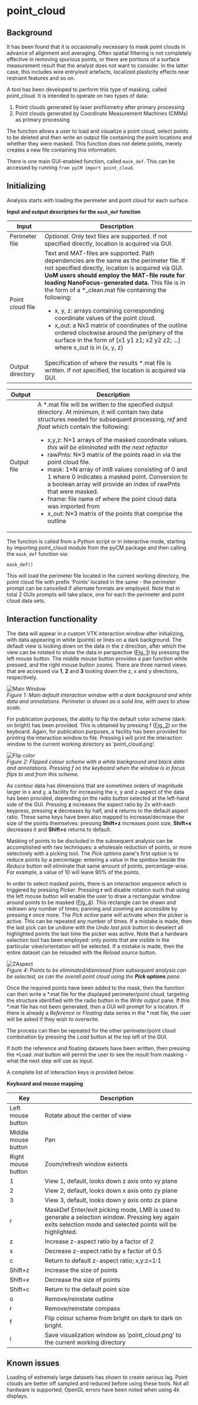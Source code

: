 # point_cloud

## Background
It has been found that it is occasionally necessary to mask point clouds in advance of alignment and averaging. Often spatial filtering is not completely effective in removing spurious points, or there are portions of a surface measurement result that the analyst does not want to consider. In the latter case, this includes wire entry/exit artefacts, localized plasticity effects near restraint features and so on.

A tool has been developed to perform this type of masking, called point_cloud. It is intended to operate on two types of data:

1. Point clouds generated by laser profilometry after primary processing
2. Point clouds generated by Coordinate Measurement Machines (CMMs) as primary processing

The function allows a user to load and visualize a point cloud, select points to be deleted and then write an output file containing the point locations and whether they were masked. This function does not delete points, merely creates a new file containing this information.

There is one main GUI-enabled function, called `mask_def`. This can be accessed by running `from pyCM import point_cloud`.

## Initializing
Analysis starts with loading the perimeter and point cloud for each surface.

**Input and output descriptors for the `mask_def` function**

Input | Description
---  |---
Perimeter file |	*Optional*. Only text files are supported. If not specified directly, location is acquired via GUI.
Point cloud file |	Text and MAT-files are supported. Path dependencies are the same as the perimeter file. If not specified directly, location is acquired via GUI. **UoM users should employ the MAT-file route for loading NanoFocus-generated data.** This file is in the form of a *_clean.mat file containing the following:<ul><li>x, y, z: arrays containing corresponding coordinate values of the point cloud.</li><li>x_out: a Nx3 matrix of coordinates of the outline ordered clockwise around the periphery of the surface in the form of [x1 y1 z1; x2 y2 z2; ...] where x_out is in {x, y, z}</li></ul>
Output directory |	Specification of where the results *.mat file is written. If not specified, the location is acquired via GUI.

Output | Description
---  |---
Output file	| A *.mat file will be written to the specified output directory. At minimum, it will contain two data structures needed for subsequent processing, *ref* and *float* which contain the following:<ul><li>x,y,z: N×1 arrays of the masked coordinate values. *this will be eliminated with the next refactor*</li><li>rawPnts: N×3 matrix of the points read in via the point cloud file.</li><li>mask: 1×N array of int8 values consisting of 0 and 1 where 0 indicates a masked point. Conversion to a boolean array will provide an index of rawPnts that were masked.</li><li>fname: file name of where the point cloud data was imported from </li><li>x_out: N×3 matrix of the points that comprise the outline</li></ul> 

The function is called from a Python script or in interactive mode, starting by importing point_cloud module from the pyCM package and then calling the `mask_def` function via: 
~~~
mask_def()
~~~
This will load the perimeter file located in the current working directory, the point cloud file with prefix 'Points' located in the same - the perimeter prompt can be cancelled if alternate formats are employed. Note that in total 2 GUIs prompts will take place, one for each the perimeter and point cloud data sets.

##  Interaction functionality
The data will appear in a custom VTK interaction window after initializing, with data appearing in white (points) or lines on a dark background. The default view is looking down on the data in the z direction, after which the view can be rotated to show the data in perspective ([Fig. 1](#fig1)) by pressing the left mouse button. The middle mouse button provides a pan function while pressed, and the right mouse button zooms. There are three named views that are accessed via **1**, **2** and **3** looking down the z, x and y directions, respectively. 

<span>![<span>Main Window</span>](images/PointCloud_m.png)</span>  
*<a name="fig1"></a> Figure 1: Main default interaction window with a dark background and white data and annotations. Perimeter is shown as a solid line, with axes to show scale.*

For publication purposes, the ability to flip the default color scheme (dark on bright) has been provided. This is obtained by pressing f ([Fig. 2](#fig2)) on the keyboard. Again, for publication purposes, a facility has been provided for printing the interaction window to file. Pressing **i** will print the interaction window to the current working directory as ’point_cloud.png’.

<span>![<span>Flip color</span>](images/PointCloud_f.png)</span>  
*<a name="fig2"></a> Figure 2: Flipped colour scheme with a white background and black data and annotations. Pressing f on the keyboard when the window is in focus flips to and from this scheme.*

As contour data has dimensions that are sometimes orders of magnitude larger in x and y, a facility for increasing the x, y and z-aspect of the data has been provided, depending on the radio button selected at the left-hand side of the GUI. Pressing **z** increases the aspect ratio by 2x with each keypress, pressing **x** decreases by half, and **c** returns to the default aspect ratio. These same keys have been also mapped to increase/decrease the size of the points themselves: pressing **Shift+z** increases point size, **Shift+x** decreases it and **Shift+c** returns to default.

Masking of points to be discluded in the subsequent analysis can be accomplished with two techniques: a wholesale reduction of points, or more selectively with a picking tool. The *Pick options* pane's first option is to reduce points by a percentage: entering a value in the spinbox beside the *Reduce* button will eliminate that same amount of points, percentage-wise. For example, a value of 10 will leave 90% of the points.

In order to select masked points, there is an interaction sequence which is triggered by pressing *Picker*. Pressing **r** will disable rotation such that using the left mouse button will enable the user to draw a rectangular window around points to be masked ([Fig. 4](#fig4)). This rectangle can be drawn and redrawn any number of times; panning and zooming are accessible by pressing **r** once more. The *Pick active* pane will activate when the picker is active. This can be repeated any number of times. If a mistake is made, then the last pick can be undone with the *Undo last pick* button to deselect all highlighted points the last time the picker was active. Note that a hardware selection tool has been employed: only points that are visible in the particular view/orientation will be selected. If a mistake is made, then the entire dataset can be reloaded with the *Reload source* button.

<span>![<span>ZAspect</span>](images/PointCloud_u.png)</span>  
*<a name="fig4"></a> Figure 4: Points to be eliminated/dismissed from subsequent analysis can be selected, as can the overall point cloud using the **Pick options** pane.*

Once the required points have been added to the mask, then the function can then write a *.mat file for the displayed perimeter/point cloud, targeting the structure identified with the radio button in the *Write output* pane. If this *.mat file has not been generated, then a GUI will prompt for a location. If there is already a *Reference* or *Floating* data series in the *.mat file, the user will be asked if they wish to overwrite.

The process can then be repeated for the other perimeter/point cloud combination by pressing the *Load* button at the top left of the GUI.

If both the reference and floating datasets have been written, then pressing the *Load *.mat* button will permit the user to see the result from masking - what the next step will use as input.

A complete list of interaction keys is provided below. 

**Keyboard and mouse mapping**

Key | Description
---  |---
Left mouse button 	|Rotate about the center of view
Middle mouse button 	|Pan
Right mouse button 	|Zoom/refresh window extents
1 	|View 1, default, looks down z axis onto xy plane
2 	|View 2, default, looks down x axis onto zy plane
3 	|View 3, default, looks down y axis onto zx plane
r 	|MaskDef Enter/exit picking mode, LMB is used to generate a selection window. Pressing key again exits selection mode and selected points will be highlighted.
z 	|Increase z-aspect ratio by a factor of 2
x 	|Decrease z-aspect ratio by a factor of 0.5
c 	|Return to default z-aspect ratio; x,y:z=1:1
Shift+z 	|Increase the size of points
Shift+x 	|Decrease the size of points
Shift+c 	|Return to the default point size
o |Remove/reinstate outline
r 	|Remove/reinstate compass
f 	|Flip colour scheme from bright on dark to dark on bright.
i 	|Save visualization window as ’point_cloud.png’ to the current working directory

## Known issues

Loading of extremely large datasets has shown to create serious lag. Point clouds are better off sampled and reduced before using these tools. Not all hardware is supported; OpenGL errors have been noted when using 4k displays. 
